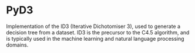 # PyD3

Implementation of the ID3 (Iterative Dichotomiser 3), used to generate a decision tree from a dataset. ID3 is the precursor to the C4.5 algorithm, and is typically used in the machine learning and natural language processing domains.
